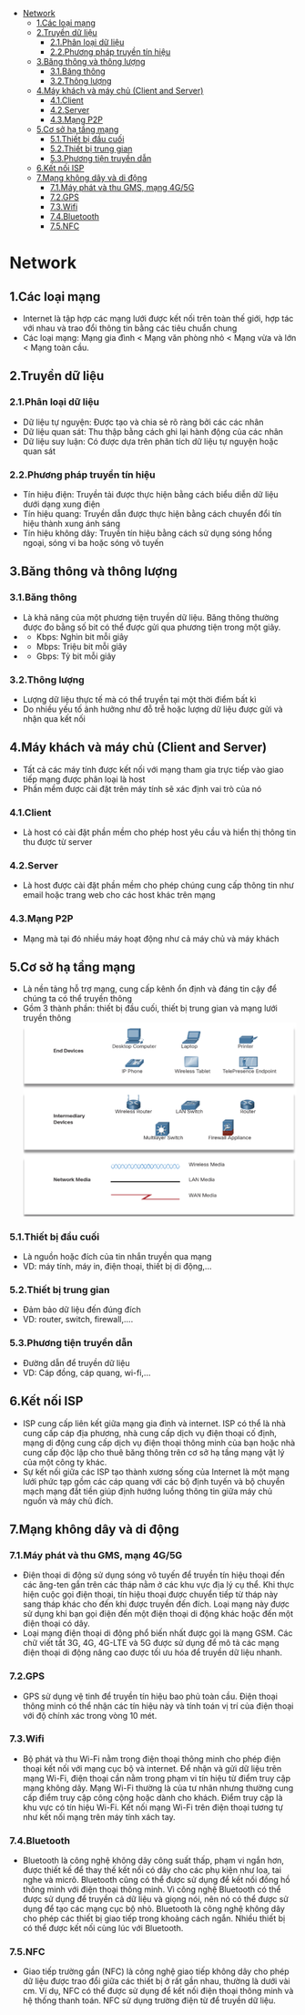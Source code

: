 - [Network](#network)
  - [1.Các loại mạng](#1các-loại-mạng)
  - [2.Truyền dữ liệu](#2truyền-dữ-liệu)
    - [2.1.Phân loại dữ liệu](#21phân-loại-dữ-liệu)
    - [2.2.Phương pháp truyền tín hiệu](#22phương-pháp-truyền-tín-hiệu)
  - [3.Băng thông và thông lượng](#3băng-thông-và-thông-lượng)
    - [3.1.Băng thông](#31băng-thông)
    - [3.2.Thông lượng](#32thông-lượng)
  - [4.Máy khách và máy chủ (Client and Server)](#4máy-khách-và-máy-chủ-client-and-server)
    - [4.1.Client](#41client)
    - [4.2.Server](#42server)
    - [4.3.Mạng P2P](#43mạng-p2p)
  - [5.Cơ sở hạ tầng mạng](#5cơ-sở-hạ-tầng-mạng)
    - [5.1.Thiết bị đầu cuối](#51thiết-bị-đầu-cuối)
    - [5.2.Thiết bị trung gian](#52thiết-bị-trung-gian)
    - [5.3.Phương tiện truyền dẫn](#53phương-tiện-truyền-dẫn)
  - [6.Kết nối ISP](#6kết-nối-isp)
  - [7.Mạng không dây và di động](#7mạng-không-dây-và-di-động)
    - [7.1.Máy phát và thu GMS, mạng 4G/5G](#71máy-phát-và-thu-gms-mạng-4g5g)
    - [7.2.GPS](#72gps)
    - [7.3.Wifi](#73wifi)
    - [7.4.Bluetooth](#74bluetooth)
    - [7.5.NFC](#75nfc)
# Network
## 1.Các loại mạng
- Internet là tập hợp các mạng lưới được kết nối trên toàn thế giới, hợp tác với nhau và trao đổi thông tin bằng các tiêu chuẩn chung 
- Các loại mạng: 
  Mạng gia đình < Mạng văn phòng nhỏ < Mạng vừa và lớn < Mạng toàn cầu.
## 2.Truyền dữ liệu 
### 2.1.Phân loại dữ liệu
- Dữ liệu tự nguyện: Được tạo và chia sẻ rõ ràng bởi các các nhân 
- Dữ liệu quan sát: Thu thập bằng cách ghi lại hành động của các nhân
- Dữ liệu suy luận: Có được dựa trên phân tích dữ liệu tự nguyện hoặc quan sát
### 2.2.Phương pháp truyền tín hiệu
- Tín hiệu điện: Truyền tải được thực hiện bằng cách biểu diễn dữ liệu dưới dạng xung điện
- Tín hiệu quang: Truyền dẫn được thực hiện bằng cách chuyển đổi tín hiệu thành xung ánh sáng
- Tín hiệu không dây: Truyền tín hiệu bằng cách sử dụng sóng hồng ngoại, sóng vi ba hoặc sóng vô tuyến
## 3.Băng thông và thông lượng
### 3.1.Băng thông
- Là khả năng của một phương tiện truyền dữ liệu. Băng thông thường được đo bằng số bit có thể được gửi qua phương tiện trong một giây.
- + Kbps: Nghìn bit mỗi giây
- + Mbps: Triệu bit mỗi giây
- + Gbps: Tỷ bit mỗi giây
### 3.2.Thông lượng
- Lượng dữ liệu thực tế mà có thể truyền tại một thời điểm bất kì
- Do nhiều yếu tố ảnh hưởng như đỗ trễ hoặc lượng dữ liệu được gửi và nhận qua kết nối
## 4.Máy khách và máy chủ (Client and Server)
- Tất cả các máy tính được kết nối với mạng tham gia trực tiếp vào giao tiếp mạng được phân loại là host
- Phần mềm được cài đặt trên máy tính sẽ xác định vai trò của nó
### 4.1.Client
- Là host có cài đặt phần mềm cho phép host yêu cầu và hiển thị thông tin thu được từ server
### 4.2.Server
- Là host được cài đặt phần mềm cho phép chúng cung cấp thông tin như email hoặc trang web cho các host khác trên mạng
### 4.3.Mạng P2P
- Mạng mà tại đó nhiều máy hoạt động như cả máy chủ và máy khách 
## 5.Cơ sở hạ tầng mạng
- Là nền tảng hỗ trợ mạng, cung cấp kênh ổn định và đáng tin cậy để chúng ta có thể truyền thông 
- Gồm 3 thành phần: thiết bị đầu cuối, thiết bị trung gian và mạng lưới truyền thông
  ![Cơ sở hạ tầng mạng](https://github.com/hoangmanhdungg/Training-FIL/blob/main/images/Screenshot%202025-02-17%20214221.png?raw=true)
### 5.1.Thiết bị đầu cuối
- Là nguồn hoặc đích của tin nhắn truyền qua mạng
- VD: máy tính, máy in, điện thoại, thiết bị di động,...
### 5.2.Thiết bị trung gian
- Đảm bảo dữ liệu đến đúng đích
- VD: router, switch, firewall,....
### 5.3.Phương tiện truyền dẫn
- Đường dẫn để truyền dữ liệu 
- VD: Cáp đồng, cáp quang, wi-fi,...
## 6.Kết nối ISP
- ISP cung cấp liên kết giữa mạng gia đình và internet. ISP có thể là nhà cung cấp cáp địa phương, nhà cung cấp dịch vụ điện thoại cố định, mạng di động cung cấp dịch vụ điện thoại thông minh của bạn hoặc nhà cung cấp độc lập cho thuê băng thông trên cơ sở hạ tầng mạng vật lý của một công ty khác.
- Sự kết nối giữa các ISP tạo thành xương sống của Internet là một mạng lưới phức tạp gồm các cáp quang với các bộ định tuyến và bộ chuyển mạch mạng đắt tiền giúp định hướng luồng thông tin giữa máy chủ nguồn và máy chủ đích.
## 7.Mạng không dây và di động 
### 7.1.Máy phát và thu GMS, mạng 4G/5G
- Điện thoại di động sử dụng sóng vô tuyến để truyền tín hiệu thoại đến các ăng-ten gắn trên các tháp nằm ở các khu vực địa lý cụ thể. Khi thực hiện cuộc gọi điện thoại, tín hiệu thoại được chuyển tiếp từ tháp này sang tháp khác cho đến khi được truyền đến đích. Loại mạng này được sử dụng khi bạn gọi điện đến một điện thoại di động khác hoặc đến một điện thoại có dây. 
- Loại mạng điện thoại di động phổ biến nhất được gọi là mạng GSM. Các chữ viết tắt 3G, 4G, 4G-LTE và 5G được sử dụng để mô tả các mạng điện thoại di động nâng cao được tối ưu hóa để truyền dữ liệu nhanh.
### 7.2.GPS
- GPS sử dụng vệ tinh để truyền tín hiệu bao phủ toàn cầu. Điện thoại thông minh có thể nhận các tín hiệu này và tính toán vị trí của điện thoại với độ chính xác trong vòng 10 mét.
### 7.3.Wifi
- Bộ phát và thu Wi-Fi nằm trong điện thoại thông minh cho phép điện thoại kết nối với mạng cục bộ và internet. Để nhận và gửi dữ liệu trên mạng Wi-Fi, điện thoại cần nằm trong phạm vi tín hiệu từ điểm truy cập mạng không dây. Mạng Wi-Fi thường là của tư nhân nhưng thường cung cấp điểm truy cập công cộng hoặc dành cho khách. Điểm truy cập là khu vực có tín hiệu Wi-Fi. Kết nối mạng Wi-Fi trên điện thoại tương tự như kết nối mạng trên máy tính xách tay.
### 7.4.Bluetooth
- Bluetooth là công nghệ không dây công suất thấp, phạm vi ngắn hơn, được thiết kế để thay thế kết nối có dây cho các phụ kiện như loa, tai nghe và micrô. Bluetooth cũng có thể được sử dụng để kết nối đồng hồ thông minh với điện thoại thông minh. Vì công nghệ Bluetooth có thể được sử dụng để truyền cả dữ liệu và giọng nói, nên nó có thể được sử dụng để tạo các mạng cục bộ nhỏ. Bluetooth là công nghệ không dây cho phép các thiết bị giao tiếp trong khoảng cách ngắn. Nhiều thiết bị có thể được kết nối cùng lúc với Bluetooth.
### 7.5.NFC
- Giao tiếp trường gần (NFC) là công nghệ giao tiếp không dây cho phép dữ liệu được trao đổi giữa các thiết bị ở rất gần nhau, thường là dưới vài cm. Ví dụ, NFC có thể được sử dụng để kết nối điện thoại thông minh và hệ thống thanh toán. NFC sử dụng trường điện từ để truyền dữ liệu.

